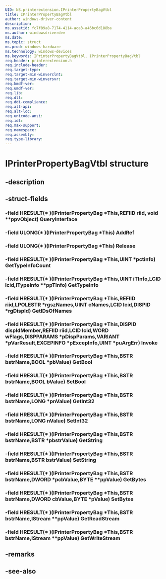 ```yaml
---
UID: NS.printerextension.IPrinterPropertyBagVtbl
title: IPrinterPropertyBagVtbl
author: windows-driver-content
description: 
ms.assetid: fc7f89a8-7174-4114-aca3-a46bc6d188ba
ms.author: windowsdriverdev
ms.date: 
ms.topic: struct
ms.prod: windows-hardware
ms.technology: windows-devices
ms.keywords: IPrinterPropertyBagVtbl, IPrinterPropertyBagVtbl
req.header: printerextension.h
req.include-header:
req.target-type:
req.target-min-winverclnt:
req.target-min-winversvr:
req.kmdf-ver:
req.umdf-ver:
req.lib:
req.dll:
req.ddi-compliance:
req.alt-api:
req.alt-loc:
req.unicode-ansi:
req.idl:
req.max-support:
req.namespace:
req.assembly:
req.type-library:
---
```


# IPrinterPropertyBagVtbl structure

## -description



## -struct-fields

### -field HRESULT(* )(IPrinterPropertyBag *This,REFIID riid, void **ppvObject) QueryInterface			
 	
### -field ULONG(* )(IPrinterPropertyBag *This) AddRef			
 	
### -field ULONG(* )(IPrinterPropertyBag *This) Release			
 	
### -field HRESULT(* )(IPrinterPropertyBag *This,UINT *pctinfo) GetTypeInfoCount			
 	
### -field HRESULT(* )(IPrinterPropertyBag *This,UINT iTInfo,LCID lcid,ITypeInfo **ppTInfo) GetTypeInfo			
 	
### -field HRESULT(* )(IPrinterPropertyBag *This,REFIID riid,LPOLESTR *rgszNames,UINT cNames,LCID lcid,DISPID *rgDispId) GetIDsOfNames			
 	
### -field HRESULT(* )(IPrinterPropertyBag *This,DISPID dispIdMember,REFIID riid,LCID lcid,WORD wFlags,DISPPARAMS *pDispParams,VARIANT *pVarResult,EXCEPINFO *pExcepInfo,UINT *puArgErr) Invoke			
 	
### -field HRESULT(* )(IPrinterPropertyBag *This,BSTR bstrName,BOOL *pbValue) GetBool			
 	
### -field HRESULT(* )(IPrinterPropertyBag *This,BSTR bstrName,BOOL bValue) SetBool			
 	
### -field HRESULT(* )(IPrinterPropertyBag *This,BSTR bstrName,LONG *pnValue) GetInt32			
 	
### -field HRESULT(* )(IPrinterPropertyBag *This,BSTR bstrName,LONG nValue) SetInt32			
 	
### -field HRESULT(* )(IPrinterPropertyBag *This,BSTR bstrName,BSTR *pbstrValue) GetString			
 	
### -field HRESULT(* )(IPrinterPropertyBag *This,BSTR bstrName,BSTR bstrValue) SetString			
 	
### -field HRESULT(* )(IPrinterPropertyBag *This,BSTR bstrName,DWORD *pcbValue,BYTE **ppValue) GetBytes			
 	
### -field HRESULT(* )(IPrinterPropertyBag *This,BSTR bstrName,DWORD cbValue,BYTE *pValue) SetBytes			
 	
### -field HRESULT(* )(IPrinterPropertyBag *This,BSTR bstrName,IStream **ppValue) GetReadStream			
 	
### -field HRESULT(* )(IPrinterPropertyBag *This,BSTR bstrName,IStream **ppValue) GetWriteStream			
 	
## -remarks

## -see-also